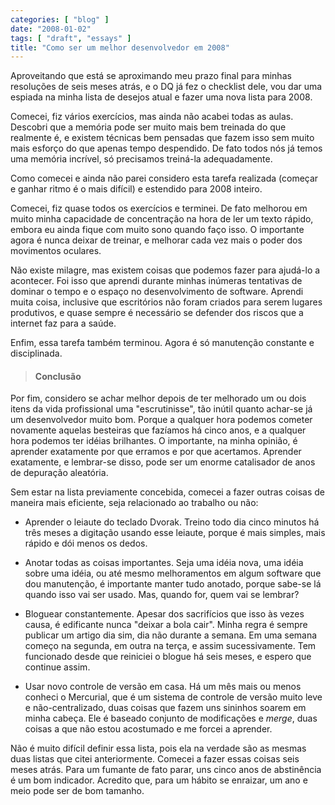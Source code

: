 ```yaml
---
categories: [ "blog" ]
date: "2008-01-02"
tags: [ "draft", "essays" ]
title: "Como ser um melhor desenvolvedor em 2008"
---
```

Aproveitando que está se aproximando meu prazo final para minhas
resoluções de seis meses atrás, e o DQ já fez o checklist dele,
vou dar uma espiada na minha lista de desejos atual e fazer uma nova
lista para 2008.

Comecei, fiz vários exercícios, mas ainda não acabei todas as
aulas. Descobri que a memória pode ser muito mais bem treinada do que
realmente é, e existem técnicas bem pensadas que fazem isso sem muito
mais esforço do que apenas tempo despendido. De fato todos nós já
temos uma memória incrível, só precisamos treiná-la adequadamente.

Como comecei e ainda não parei considero esta tarefa realizada (começar
e ganhar ritmo é o mais difícil) e estendido para 2008 inteiro.

Comecei, fiz quase todos os exercícios e terminei. De fato melhorou em
muito minha capacidade de concentração na hora de ler um texto rápido,
embora eu ainda fique com muito sono quando faço isso. O importante
agora é nunca deixar de treinar, e melhorar cada vez mais o poder dos
movimentos oculares.

Não existe milagre, mas existem coisas que podemos fazer para ajudá-lo
a acontecer. Foi isso que aprendi durante minhas inúmeras tentativas
de dominar o tempo e o espaço no desenvolvimento de software. Aprendi
muita coisa, inclusive que escritórios não foram criados para serem
lugares produtivos, e quase sempre é necessário se defender dos riscos
que a internet faz para a saúde.

Enfim, essa tarefa também terminou. Agora é só manutenção constante
e disciplinada.

> 
> #### Conclusão
> 
Por fim, considero se achar melhor depois de ter melhorado um ou dois
itens da vida profissional uma "escrutinisse", tão inútil quanto
achar-se já um desenvolvedor muito bom. Porque a qualquer hora
podemos cometer novamente aquelas besteiras que fazíamos há cinco
anos, e a qualquer hora podemos ter idéias brilhantes. O importante,
na minha opinião, é aprender exatamente por que erramos e por que
acertamos. Aprender exatamente, e lembrar-se disso, pode ser um enorme
catalisador de anos de depuração aleatória.

Sem estar na lista previamente concebida, comecei a fazer outras coisas
de maneira mais eficiente, seja relacionado ao trabalho ou não:

	
  * Aprender o leiaute do teclado Dvorak. Treino todo dia cinco minutos
  há três meses a digitação usando esse leiaute, porque é mais
  simples, mais rápido e dói menos os dedos.

	
  * Anotar todas as coisas importantes. Seja uma idéia nova, uma idéia
  sobre uma idéia, ou até mesmo melhoramentos em algum software que
  dou manutenção, é importante manter tudo anotado, porque sabe-se
  lá quando isso vai ser usado. Mas, quando for, quem vai se lembrar?

	
  * Bloguear constantemente. Apesar dos sacrifícios que isso às vezes
  causa, é edificante nunca "deixar a bola cair". Minha regra é sempre
  publicar um artigo dia sim, dia não durante a semana. Em uma semana
  começo na segunda, em outra na terça, e assim sucessivamente. Tem
  funcionado desde que reiniciei o blogue há seis meses, e espero que
  continue assim.

	
  * Usar novo controle de versão em casa. Há um mês mais ou menos
  conheci o Mercurial, que é um sistema de controle de versão muito
  leve e não-centralizado, duas coisas que fazem uns sininhos soarem
  em minha cabeça. Ele é baseado conjunto de modificações e _merge_,
  duas coisas a que não estou acostumado e me forcei a aprender.

Não é muito difícil definir essa lista, pois ela na verdade são
as mesmas duas listas que citei anteriormente. Comecei a fazer essas
coisas seis meses atrás. Para um fumante de fato parar, uns cinco anos
de abstinência é um bom indicador. Acredito que, para um hábito se
enraizar, um ano e meio pode ser de bom tamanho.
